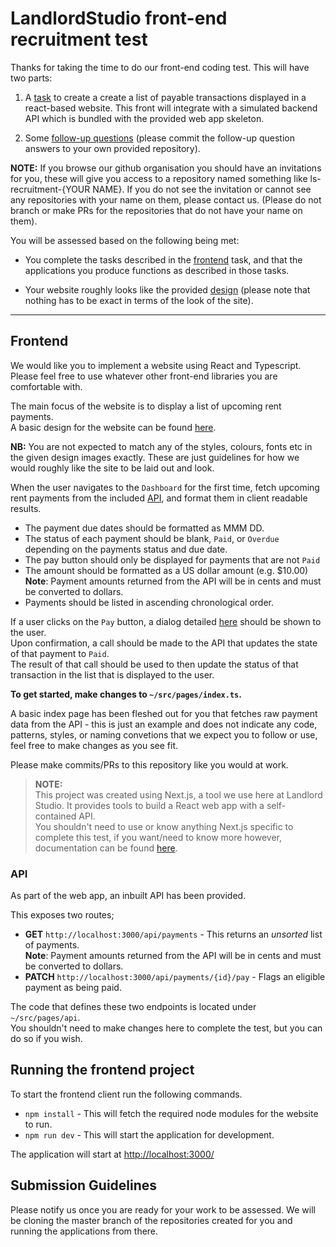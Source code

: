 # LandlordStudio front-end recruitment test

Thanks for taking the time to do our front-end coding test. This will have two parts:

1. A [task](#frontend) to create a create a list of payable transactions displayed in a react-based website. This front will integrate with a simulated backend API which is bundled with the provided web app skeleton.

2. Some [follow-up questions](./FOLLOW-UP.md) (please commit the follow-up question answers to your own provided repository).

**NOTE:** If you browse our github organisation you should have an invitations for you, these will give you access to a repository named something like ls-recruitment-{YOUR NAME}. If you do not see the invitation or cannot see any repositories with your name on them, please contact us. (Please do not branch or make PRs for the repositories that do not have your name on them).

You will be assessed based on the following being met:

- You complete the tasks described in the [frontend](#frontend) task, and that the applications you produce functions as described in those tasks.

- Your website roughly looks like the provided [design](./design-spec/payment_list.png) (please note that nothing has to be exact in terms of the look of the site).

---

## Frontend

We would like you to implement a website using React and Typescript.  
Please feel free to use whatever other front-end libraries you are comfortable with.

The main focus of the website is to display a list of upcoming rent payments.  
A basic design for the website can be found [here](./design-spec/payment_list.png).

**NB:**
You are not expected to match any of the styles, colours, fonts etc in the given design images exactly. These are just guidelines for how we would roughly like the site to be laid out and look.

When the user navigates to the `Dashboard` for the first time, fetch upcoming rent payments from the included [API](#API), and format them in client readable results.

- The payment due dates should be formatted as MMM DD.
- The status of each payment should be blank, `Paid`, or `Overdue` depending on the payments status and due date.
- The pay button should only be displayed for payments that are not `Paid`
- The amount should be formatted as a US dollar amount (e.g. \$10.00)  
  **Note**: Payment amounts returned from the API will be in cents and must be converted to dollars.
- Payments should be listed in ascending chronological order.

If a user clicks on the `Pay` button, a dialog detailed [here](./design-spec/pay.png) should be shown to the user.  
Upon confirmation, a call should be made to the API that updates the state of that payment to `Paid`.  
The result of that call should be used to then update the status of that transaction in the list that is displayed to the user.

**To get started, make changes to `~/src/pages/index.ts`.**

A basic index page has been fleshed out for you that fetches raw payment data from the API - this is just an example and does not indicate any code, patterns, styles, or naming convetions that we expect you to follow or use, feel free to make changes as you see fit.

Please make commits/PRs to this repository like you would at work.

> **NOTE:**  
> This project was created using Next.js, a tool we use here at Landlord Studio. It provides tools to build a React web app with a self-contained API.  
> You shouldn't need to use or know anything Next.js specific to complete this test, if you want/need to know more however, documentation can be found [here](https://nextjs.org/docs).

### API <a name="API"></a>

As part of the web app, an inbuilt API has been provided.

This exposes two routes;

- **GET** `http://localhost:3000/api/payments` - This returns an _unsorted_ list of payments.  
  **Note**: Payment amounts returned from the API will be in cents and must be converted to dollars.
- **PATCH** `http://localhost:3000/api/payments/{id}/pay` - Flags an eligible payment as being paid.

The code that defines these two endpoints is located under `~/src/pages/api`.  
You shouldn't need to make changes here to complete the test, but you can do so if you wish.

## Running the frontend project

To start the frontend client run the following commands.

- `npm install` - This will fetch the required node modules for the website to run.
- `npm run dev` - This will start the application for development.

The application will start at [http://localhost:3000/](http://localhost:3000/)

## Submission Guidelines

Please notify us once you are ready for your work to be assessed. We will be cloning the master branch of the repositories created for you and running the applications from there.
